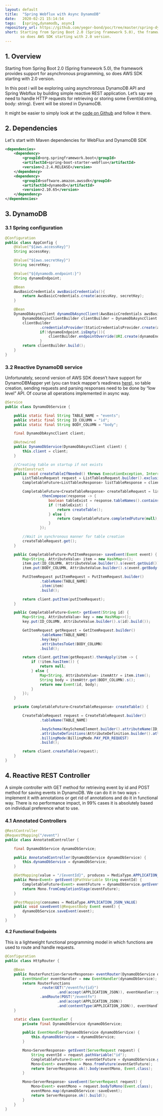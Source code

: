 ```yaml
---
layout: default
title:  "Spring Webflux with Async DynamoDB"
date:   2020-02-21 15:14:54
tags:   [spring,dynamodb, async]
repository_url: https://github.com/yegor-bond/poc/tree/master/spring-dynamodb-async
short: Starting from Spring Boot 2.0 (Spring framework 5.0), the framework provides support for asynchronous programming, 
       so does AWS SDK starting with 2.0 version.  
---
```

## 1. Overview
Starting from Spring Boot 2.0 (Spring framework 5.0), the framework provides support for asynchronous programming, 
so does AWS SDK starting with 2.0 version. 

In this post i will be exploring using asynchronous DynamoDB API 
and Spring Webflux by building simple reactive REST application. 
Let’s say we need to handle HTTP requests for retrieving or storing some Event(id:string, body: string). 
Event will be stored in DynamoDB.

It might be easier to simply look at the [code on Github](https://github.com/yegor-bond/poc/tree/master/spring-dynamodb-async) and follow it there.

## 2. Dependencies
Let's start with Maven dependencies for WebFlux and DynamoDB SDK
```xml
<dependencies>
    <dependency>
        <groupId>org.springframework.boot</groupId>
        <artifactId>spring-boot-starter-webflux</artifactId>
        <version>2.2.4.RELEASE</version>
    </dependency>
    <dependency>
        <groupId>software.amazon.awssdk</groupId>
        <artifactId>dynamodb</artifactId>
        <version>2.10.65</version>
    </dependency>
</dependencies>
```
## 3. DynamoDB

### 3.1 Spring configuration

```java
@Configuration
public class AppConfig {
    @Value("${aws.accessKey}")
    String accessKey;

    @Value("${aws.secretKey}")
    String secretKey;

    @Value("${dynamodb.endpoint:}")
    String dynamoEndpoint;

    @Bean
    AwsBasicCredentials awsBasicCredentials(){
        return AwsBasicCredentials.create(accessKey, secretKey);
    }

    @Bean
    DynamoDbAsyncClient dynamoDbAsyncClient(AwsBasicCredentials awsBasicCredentials){
        DynamoDbAsyncClientBuilder clientBuilder = DynamoDbAsyncClient.builder();
        clientBuilder
                .credentialsProvider(StaticCredentialsProvider.create(awsBasicCredentials));
                if(!dynamoEndpoint.isEmpty()){
                    clientBuilder.endpointOverride(URI.create(dynamoEndpoint));
                }
        return clientBuilder.build();
    }
}
```
### 3.2 Reactive DynamoDB service
Unfortunately, second version of AWS SDK doesn’t have support for DynamoDBMapper yet
(you can track mapper’s readiness [here](https://github.com/aws/aws-sdk-java-v2/issues/35)), 
so table creation, sending requests and parsing responses need to be done by “low level” API.
Of course all operations implemented in async way.
```java
@Service
public class DynamoDbService {

    public static final String TABLE_NAME = "events";
    public static final String ID_COLUMN = "id";
    public static final String BODY_COLUMN = "body";

    final DynamoDbAsyncClient client;

    @Autowired
    public DynamoDbService(DynamoDbAsyncClient client) {
        this.client = client;
    }

    //Creating table on startup if not exists
    @PostConstruct
    public void createTableIfNeeded() throws ExecutionException, InterruptedException {
        ListTablesRequest request = ListTablesRequest.builder().exclusiveStartTableName(TABLE_NAME).build();
        CompletableFuture<ListTablesResponse> listTableResponse = client.listTables(request);

        CompletableFuture<CreateTableResponse> createTableRequest = listTableResponse
                .thenCompose(response -> {
                    boolean tableExist = response.tableNames().contains(TABLE_NAME);
                    if (!tableExist) {
                        return createTable();
                    } else {
                        return CompletableFuture.completedFuture(null);
                    }
                });

        //Wait in synchronous manner for table creation
        createTableRequest.get();
    }

    public CompletableFuture<PutItemResponse> saveEvent(Event event) {
        Map<String, AttributeValue> item = new HashMap<>();
        item.put(ID_COLUMN, AttributeValue.builder().s(event.getUuid()).build());
        item.put(BODY_COLUMN, AttributeValue.builder().s(event.getBody()).build());

        PutItemRequest putItemRequest = PutItemRequest.builder()
                .tableName(TABLE_NAME)
                .item(item)
                .build();

        return client.putItem(putItemRequest);
    }

    public CompletableFuture<Event> getEvent(String id) {
        Map<String, AttributeValue> key = new HashMap<>();
        key.put(ID_COLUMN, AttributeValue.builder().s(id).build());

        GetItemRequest getRequest = GetItemRequest.builder()
                .tableName(TABLE_NAME)
                .key(key)
                .attributesToGet(BODY_COLUMN)
                .build();

        return client.getItem(getRequest).thenApply(item -> {
            if (!item.hasItem()) {
                return null;
            } else {
                Map<String, AttributeValue> itemAttr = item.item();
                String body = itemAttr.get(BODY_COLUMN).s();
                return new Event(id, body);
            }
        });
    }

    private CompletableFuture<CreateTableResponse> createTable() {

        CreateTableRequest request = CreateTableRequest.builder()
                .tableName(TABLE_NAME)

                .keySchema(KeySchemaElement.builder().attributeName(ID_COLUMN).keyType(KeyType.HASH).build())
                .attributeDefinitions(AttributeDefinition.builder().attributeName(ID_COLUMN).attributeType(ScalarAttributeType.S).build())
                .billingMode(BillingMode.PAY_PER_REQUEST)
                .build();

        return client.createTable(request);
    }
}
```
## 4. Reactive REST Controller
A simple controller with GET method for retrieving event by id and POST method for saving events in DynamoDB. 
We can do it in two ways - implement it with annotations or get rid of annotations and do it in functional way.
There is no performance impact, in 99% cases it is absolutely based on individual preference what to use. 
### 4.1 Annotated Controllers
```java
@RestController
@RequestMapping("/event")
public class AnnotatedController {

    final DynamoDbService dynamoDbService;

    public AnnotatedController(DynamoDbService dynamoDbService) {
        this.dynamoDbService = dynamoDbService;
    }

    @GetMapping(value = "/{eventId}", produces = MediaType.APPLICATION_JSON_VALUE)
    public Mono<Event> getEvent(@PathVariable String eventId) {
        CompletableFuture<Event> eventFuture = dynamoDbService.getEvent(eventId);
        return Mono.fromCompletionStage(eventFuture);
    }

    @PostMapping(consumes = MediaType.APPLICATION_JSON_VALUE)
    public void saveEvent(@RequestBody Event event) {
        dynamoDbService.saveEvent(event);
    }
}
```
#### 4.2 Functional Endpoints
This is a lightweight functional programming model in which functions are used to route and handle requests.
```java
@Configuration
public class HttpRouter {

    @Bean
    public RouterFunction<ServerResponse> eventRouter(DynamoDbService dynamoDbService) {
        EventHandler eventHandler = new EventHandler(dynamoDbService);
        return RouterFunctions
                .route(GET("/eventfn/{id}")
                        .and(accept(APPLICATION_JSON)), eventHandler::getEvent)
                .andRoute(POST("/eventfn")
                        .and(accept(APPLICATION_JSON))
                        .and(contentType(APPLICATION_JSON)), eventHandler::saveEvent);
    }

    static class EventHandler {
        private final DynamoDbService dynamoDbService;

        public EventHandler(DynamoDbService dynamoDbService) {
            this.dynamoDbService = dynamoDbService;
        }

        Mono<ServerResponse> getEvent(ServerRequest request) {
            String eventId = request.pathVariable("id");
            CompletableFuture<Event> eventGetFuture = dynamoDbService.getEvent(eventId);
            Mono<Event> eventMono = Mono.fromFuture(eventGetFuture);
            return ServerResponse.ok().body(eventMono, Event.class);
        }

        Mono<ServerResponse> saveEvent(ServerRequest request) {
            Mono<Event> eventMono = request.bodyToMono(Event.class);
            eventMono.map(dynamoDbService::saveEvent);
            return ServerResponse.ok().build();
        }
    }
}
```



